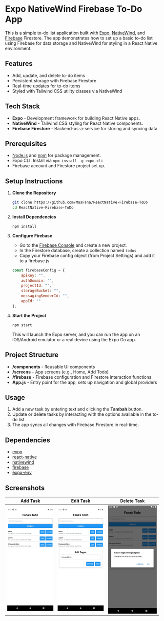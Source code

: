 
# Expo NativeWind Firebase To-Do App

This is a simple to-do list application built with [Expo](https://expo.dev/), [NativeWind](https://nativewind.dev/), and [Firebase](https://firebase.google.com/) Firestore. The app demonstrates how to set up a basic to-do list using Firebase for data storage and NativeWind for styling in a React Native environment.

## Features

- Add, update, and delete to-do items
- Persistent storage with Firebase Firestore
- Real-time updates for to-do items
- Styled with Tailwind CSS utility classes via NativeWind

## Tech Stack

- **Expo** - Development framework for building React Native apps.
- **NativeWind** - Tailwind CSS styling for React Native components.
- **Firebase Firestore** - Backend-as-a-service for storing and syncing data.

## Prerequisites

- [Node.js](https://nodejs.org/) and [npm](https://npm.io/) for package management.
- Expo CLI: Install via `npm install -g expo-cli`
- Firebase account and Firestore project set up.

## Setup Instructions

1. **Clone the Repository**

    ```bash
    git clone https://github.com/MasFana/ReactNative-Firebase-ToDo
    cd ReactNative-Firebase-ToDo
    ```

2. **Install Dependencies**

    ```bash
    npm install
    ```

3. **Configure Firebase**

   - Go to the [Firebase Console](https://console.firebase.google.com/) and create a new project.
   - In the Firestore database, create a collection named `todos`.
   - Copy your Firebase config object (from Project Settings) and add it to a firebase.js

    ```javascript
	const firebaseConfig = {
	    apiKey: "",
	    authDomain: "",
	    projectId: "",
	    storageBucket: "",
	    messagingSenderId: "",
	    appId: ""
	};
    ```

4. **Start the Project**

    ```bash
    npm start
    ```

   This will launch the Expo server, and you can run the app on an iOS/Android emulator or a real device using the Expo Go app.

## Project Structure

- **/components** - Reusable UI components
- **/screens** - App screens (e.g., Home, Add Todo)
- **/firebase** - Firebase configuration and Firestore interaction functions
- **App.js** - Entry point for the app, sets up navigation and global providers

## Usage

1. Add a new task by entering text and clicking the **Tambah** button.
2. Update or delete tasks by interacting with the options available in the to-do list.
3. The app syncs all changes with Firebase Firestore in real-time.

## Dependencies

- [expo](https://expo.dev/)
- [react-native](https://reactnative.dev/)
- [nativewind](https://nativewind.dev/)
- [firebase](https://firebase.google.com/docs/web/setup)
- [expo-env](https://docs.expo.dev/guides/environment-variables/)

## Screenshots

| Add Task | Edit Task | Delete Task |
|----------|-----------|-------------|
| ![Add Task](image.png) | ![Edit Task](edit_image.png) | ![Delete Task](hapus_image.png) |
